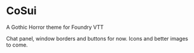 # CoSui
A Gothic Horror theme for Foundry VTT

Chat panel, window borders and buttons for now.  Icons and better images to come.
